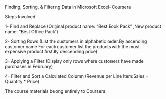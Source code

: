 Finding, Sorting, & Filtering Data in Microsoft Excel- Coursera

Steps Involved:

1- Find and Replace (Original product name: “Best Book Pack” ,New product name:  “Best Office Pack”)

2- Sorting Rows (List the customers in alphabetic order.By ascending customer name For each customer list the products with the most expensive product first.By descending price)

3- Applying a Filter (Display only rows where customers have made purchases in February)

4- Filter and Sort a Calculated Column (Revenue per Line Item:Sales = Quantity * Price)

The course materials belong entirely to Coursera.



